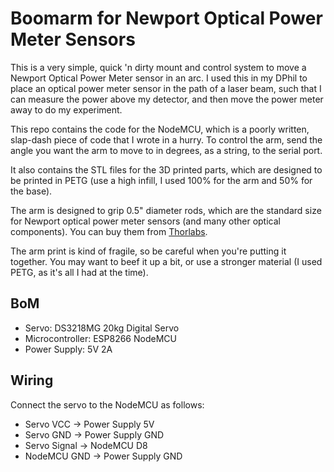 
# Boomarm for Newport Optical Power Meter Sensors

This is a very simple, quick 'n dirty mount and control system to move a Newport Optical Power Meter sensor in an arc.
I used this in my DPhil to place an optical power meter sensor in the path of a laser beam, such that I can measure the power above my detector, and then move the power meter away to do my experiment.

This repo contains the code for the NodeMCU, which is a poorly written, slap-dash piece of code that I wrote in a hurry.
To control the arm, send the angle you want the arm to move to in degrees, as a string, to the serial port.

It also contains the STL files for the 3D printed parts, which are designed to be printed in PETG (use a high infill, I used 100% for the arm and 50% for the base).

The arm is designed to grip 0.5" diameter rods, which are the standard size for Newport optical power meter sensors (and many other optical components).
You can buy them from [Thorlabs](https://www.thorlabs.com/navigation.cfm?guide_id=52).

The arm print is kind of fragile, so be careful when you're putting it together.
You may want to beef it up a bit, or use a stronger material (I used PETG, as it's all I had at the time).

## BoM

- Servo: DS3218MG 20kg Digital Servo
- Microcontroller: ESP8266 NodeMCU
- Power Supply: 5V 2A


## Wiring

Connect the servo to the NodeMCU as follows:
- Servo VCC -> Power Supply 5V
- Servo GND -> Power Supply GND
- Servo Signal -> NodeMCU D8
- NodeMCU GND -> Power Supply GND

